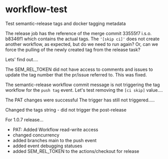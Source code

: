 # workflow-test

Test semantic-release tags and docker tagging metadata

The release job has the reference of the merge commit 33555f7 i.s.o. b8346f1 which contains the actual tags. The `'[skip ci]'` does not create another workflow, as expected, but do we need to run again? Or, can we force the pulling of the newly created tag from the release task?

Lets' find out....

The SEM_REL_TOKEN did not have access to comments and issues to update the tag number that the pr/issue referred to. This was fixed.

The semantic-release workflow commit message is not triggering the tag workflow for the `push tag` event. Let's test removing the `[ci skip]` value....

The PAT changes were successful
The trigger has still not triggered.....

Changed the tags string - did not trigger the post-release

For 1.0.7 release...

- PAT: Added Workflow read-write access
- changed concurrency
- added branches main to the push event
- added event debugging statuses
- added SEM_REL_TOKEN to the actions/checkout for release
